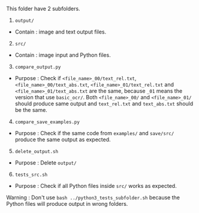 This folder have 2 subfolders.
1.  `output/`
-   Contain : image and text output files.
2.  `src/`
-   Contain : image input and Python files.
3.  `compare_output.py`
-   Purpose : Check if `<file_name>_00/text_rel.txt`, `<file_name>_00/text_abs.txt`, `<file_name>_01/text_rel.txt` and `<file_name>_01/text_abs.txt` are the same, because `_01` means the version that use `basic_ocr/`. Both `<file_name>_00/` and `<file_name>_01/` should produce same output and `text_rel.txt` and `text_abs.txt` should be the same.
4.  `compare_save_examples.py`
-   Purpose : Check if the same code from `examples/` and `save/src/` produce the same output as expected.
5.  `delete_output.sh`
-   Purpose : Delete `output/`
6.  `tests_src.sh`
-   Purpose : Check if all Python files inside `src/` works as expected.

Warning : Don't use `bash ../python3_tests_subfolder.sh` because the Python files will produce output in wrong folders.
